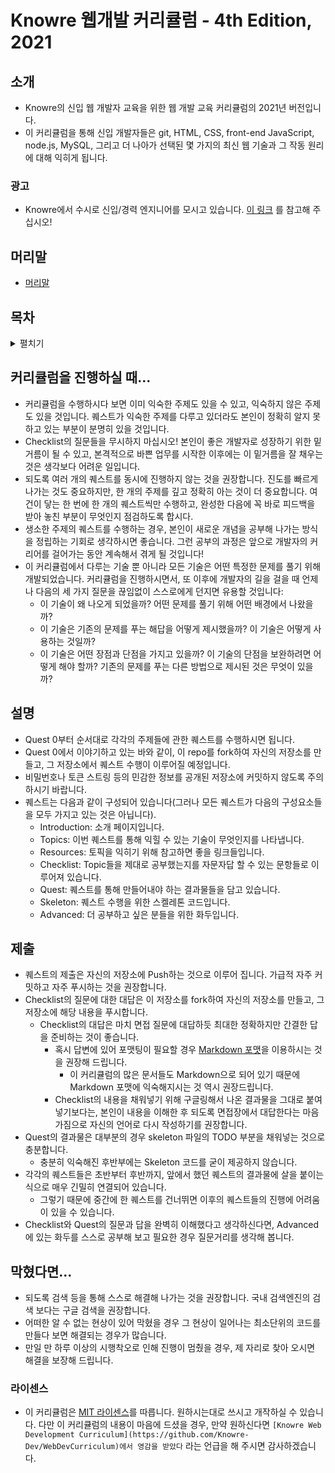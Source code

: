 # Knowre 웹개발 커리큘럼 - 4th Edition, 2021

## 소개

-   Knowre의 신입 웹 개발자 교육을 위한 웹 개발 교육 커리큘럼의 2021년 버전입니다.
-   이 커리큘럼을 통해 신입 개발자들은 git, HTML, CSS, front-end JavaScript, node.js, MySQL, 그리고 더 나아가 선택된 몇 가지의 최신 웹 기술과 그 작동 원리에 대해 익히게 됩니다.

### 광고

-   Knowre에서 수시로 신입/경력 엔지니어를 모시고 있습니다. [이 링크](https://www.wanted.co.kr/company/96) 를 참고해 주십시오!

## 머리말

-   [머리말](./PREFACE.md)

## 목차

<details><summary>펼치기</summary>
  <p>

-   [Quest 00. 형상관리 시스템](./Quest00)
-   [Quest 01. HTML과 웹의 기초](./Quest01)
-   [Quest 02. CSS의 기초와 응용](./Quest02)
-   [Quest 03. 자바스크립트와 DOM](./Quest03)
-   [Quest 04. OOP의 기본](./Quest04)
-   [Quest 05. OOP 특훈](./Quest05)
-   [Quest 06. 인터넷의 이해](./Quest06)
-   [Quest 07. node.js의 기초](./Quest07)
-   [Quest 08. 웹 API의 기초: REST와 CRUD](./Quest08)
-   [Quest 09. 서버와 클라이언트의 대화](./Quest09)
-   [Quest 10. 인증의 이해](./Quest10)
-   [Quest 11. RDB의 기초와 ORM](./Quest11)
-   [Quest 12. 보안의 기초](./Quest12)
-   [Quest 13. 웹 API의 응용과 GraphQL](./Quest13)
-   [Quest 14. 정적 분석: 타입스크립트와 린트 시스템](./Quest14)
-   [Quest 15. 자동화된 테스트](./Quest15)
-   프론트엔드 루트
    -   [Quest 16-F. 컴포넌트 기반 개발](./Quest16-F)
    -   [Quest 17-F. 번들링과 빌드 시스템](./Quest17-F)
    -   [Quest 18-F. 프로그레시브 웹앱](./Quest18-F)
    -   [Quest 19-F. 웹 어셈블리의 기초](./Quest19-F)
-   백엔드 루트
    -   [Quest 16-B. 도커와 컨테이너](./Quest16-B)
    -   [Quest 17-B. 배포 파이프라인](./Quest17-B)
    -   [Quest 18-B. 서비스의 운영: 로깅과 모니터링](./Quest18-B)
    -   [Quest 19-B. 서버 아키텍쳐 패턴](./Quest19-B)
-   [Quest 20. 세상 밖으로](./Quest20)

  </p>
</details>

## 커리큘럼을 진행하실 때...

-   커리큘럼을 수행하시다 보면 이미 익숙한 주제도 있을 수 있고, 익숙하지 않은 주제도 있을 것입니다. 퀘스트가 익숙한 주제를 다루고 있더라도 본인이 정확히 알지 못하고 있는 부분이 분명히 있을 것입니다.
-   Checklist의 질문들을 무시하지 마십시오! 본인이 좋은 개발자로 성장하기 위한 밑거름이 될 수 있고, 본격적으로 바쁜 업무를 시작한 이후에는 이 밑거름을 잘 채우는 것은 생각보다 어려운 일입니다.
-   되도록 여러 개의 퀘스트를 동시에 진행하지 않는 것을 권장합니다. 진도를 빠르게 나가는 것도 중요하지만, 한 개의 주제를 깊고 정확히 아는 것이 더 중요합니다. 여건이 닿는 한 번에 한 개의 퀘스트씩만 수행하고, 완성한 다음에 꼭 바로 피드백을 받아 놓친 부분이 무엇인지 점검하도록 합시다.
-   생소한 주제의 퀘스트를 수행하는 경우, 본인이 새로운 개념을 공부해 나가는 방식을 정립하는 기회로 생각하시면 좋습니다. 그런 공부의 과정은 앞으로 개발자의 커리어를 걸어가는 동안 계속해서 겪게 될 것입니다!
-   이 커리큘럼에서 다루는 기술 뿐 아니라 모든 기술은 어떤 특정한 문제를 풀기 위해 개발되었습니다. 커리큘럼을 진행하시면서, 또 이후에 개발자의 길을 걸을 때 언제나 다음의 세 가지 질문을 끊임없이 스스로에게 던지면 유용할 것입니다:
    -   이 기술이 왜 나오게 되었을까? 어떤 문제를 풀기 위해 어떤 배경에서 나왔을까?
    -   이 기술은 기존의 문제를 푸는 해답을 어떻게 제시했을까? 이 기술은 어떻게 사용하는 것일까?
    -   이 기술은 어떤 장점과 단점을 가지고 있을까? 이 기술의 단점을 보완하려면 어떻게 해야 할까? 기존의 문제를 푸는 다른 방법으로 제시된 것은 무엇이 있을까?

## 설명

-   Quest 0부터 순서대로 각각의 주제들에 관한 퀘스트를 수행하시면 됩니다.
-   Quest 0에서 이야기하고 있는 바와 같이, 이 repo를 fork하여 자신의 저장소를 만들고, 그 저장소에서 퀘스트 수행이 이루어질 예정입니다.
-   비밀번호나 토큰 스트링 등의 민감한 정보를 공개된 저장소에 커밋하지 않도록 주의하시기 바랍니다.
-   퀘스트는 다음과 같이 구성되어 있습니다(그러나 모든 퀘스트가 다음의 구성요소들을 모두 가지고 있는 것은 아닙니다).
    -   Introduction: 소개 페이지입니다.
    -   Topics: 이번 퀘스트를 통해 익힐 수 있는 기술이 무엇인지를 나타냅니다.
    -   Resources: 토픽을 익히기 위해 참고하면 좋을 링크들입니다.
    -   Checklist: Topic들을 제대로 공부했는지를 자문자답 할 수 있는 문항들로 이루어져 있습니다.
    -   Quest: 퀘스트를 통해 만들어내야 하는 결과물들을 담고 있습니다.
    -   Skeleton: 퀘스트 수행을 위한 스켈레톤 코드입니다.
    -   Advanced: 더 공부하고 싶은 분들을 위한 화두입니다.

## 제출

-   퀘스트의 제출은 자신의 저장소에 Push하는 것으로 이루어 집니다. 가급적 자주 커밋하고 자주 푸시하는 것을 권장합니다.
-   Checklist의 질문에 대한 대답은 이 저장소를 fork하여 자신의 저장소를 만들고, 그 저장소에 해당 내용을 푸시합니다.
    -   Checklist의 대답은 마치 면접 질문에 대답하듯 최대한 정확하지만 간결한 답을 준비하는 것이 좋습니다.
        -   혹시 답변에 있어 포맷팅이 필요할 경우 [Markdown 포맷](https://guides.github.com/features/mastering-markdown/)을 이용하시는 것을 권장해 드립니다.
            -   이 커리큘럼의 많은 문서들도 Markdown으로 되어 있기 때문에 Markdown 포맷에 익숙해지시는 것 역시 권장드립니다.
        -   Checklist의 내용을 채워넣기 위해 구글링해서 나온 결과물을 그대로 붙여넣기보다는, 본인이 내용을 이해한 후 되도록 면접장에서 대답한다는 마음가짐으로 자신의 언어로 다시 작성하기를 권장합니다.
-   Quest의 결과물은 대부분의 경우 skeleton 파일의 TODO 부분을 채워넣는 것으로 충분합니다.
    -   충분히 익숙해진 후반부에는 Skeleton 코드를 굳이 제공하지 않습니다.
-   각각의 퀘스트들은 초반부터 후반까지, 앞에서 했던 퀘스트의 결과물에 살을 붙이는 식으로 매우 긴밀히 연결되어 있습니다.
    -   그렇기 때문에 중간에 한 퀘스트를 건너뛰면 이후의 퀘스트들의 진행에 어려움이 있을 수 있습니다.
-   Checklist와 Quest의 질문과 답을 완벽히 이해했다고 생각하신다면, Advanced에 있는 화두를 스스로 공부해 보고 필요한 경우 질문거리를 생각해 봅니다.

## 막혔다면...

-   되도록 검색 등을 통해 스스로 해결해 나가는 것을 권장합니다. 국내 검색엔진의 검색 보다는 구글 검색을 권장합니다.
-   어떠한 알 수 없는 현상이 있어 막혔을 경우 그 현상이 일어나는 최소단위의 코드를 만들다 보면 해결되는 경우가 많습니다.
-   만일 만 하루 이상의 시행착오로 인해 진행이 멈췄을 경우, 제 자리로 찾아 오시면 해결을 보장해 드립니다.

### 라이센스

-   이 커리큘럼은 [MIT 라이센스](./LICENSE)를 따릅니다. 원하시는대로 쓰시고 개작하실 수 있습니다. 다만 이 커리큘럼의 내용이 마음에 드셨을 경우, 만약 원하신다면 `[Knowre Web Development Curriculum](https://github.com/Knowre-Dev/WebDevCurriculum)에서 영감을 받았다` 라는 언급을 해 주시면 감사하겠습니다.
